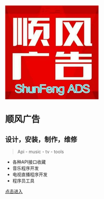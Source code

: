 ![logo](_media/logo.jpg)

# 顺风广告

## 设计，安装，制作，维修

> Api - music - tv - tools

* 各种API接口收藏
* 音乐程序开发
* 电视直播程序开发
* 程序员工具

[点击进入](Home.md)